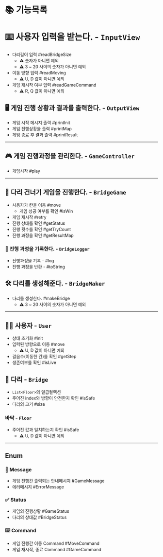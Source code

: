 # 📚 기능목록

# ⌨️ 사용자 입력을 받는다. - `InputView`

- 다리길이 입력 #readBridgeSize
    - ⚠️ 숫자가 아니면 예외
    - ⚠️ 3 ~ 20 사이의 숫자가 아니면 예외
- 이동 방향 입력 #readMoving
    - ⚠️ U, D 값이 아니면 예외
- 게임 재시작 여부 입력 #readGameCommand
    - ⚠️ R, Q 값이 아니면 예외

## 🖥️ 게임 진행 상황과 결과를 출력한다. - `OutputView`

- 게임 시작 메시지 출력 #printInit
- 게임 진행상황을 출력 #printMap
- 게임 종료 후 결과 출력 #printResult

---

## 🎮 게임 진행과정을 관리한다. - `GameController`

- 게임시작 #play

---

## 🏃 다리 건너기 게임을 진행한다. - `BridgeGame`

- 사용자가 칸을 이동 #move
    - 게임 성공 여부를 확인 #isWin
- 게임 재시작 #retry
- 진행 상태를 확인 #getStatus
- 진행 횟수를 확인 #getTryCount
- 진행 과정을 확인 #getResultMap

### 📝 진행 과정을 기록한다. - `BridgeLogger`

- 진행과정을 기록 - #log
- 진행 과정을 반환 - #toString

## 🛠️ 다리를 생성해준다. - `BridgeMaker`

- 다리를 생성한다. #makeBridge
    - ⚠️ 3 ~ 20 사이의 숫자가 아니면 예외

---

## 🙋‍♂️ 사용자 - `User`

- 상태 초기화 #init
- 입력된 방향으로 이동 #move
    - ⚠️ U, D 값이 아니면 예외
- 걸음수(이동한 칸)를 확인 #getStep
- 생존여부를 확인 #isLive

## 🌉 다리 - `Bridge`

- `List<Floor>`의 일급컬렉션
- 주어진 index와 방향이 안전한지 확인 #isSafe
- 다리의 크기 #size

### 바닥 - `Floor`

- 주어진 값과 일치하는지 확인 #isSafe
    - ⚠️ U, D 값이 아니면 예외

---

## Enum

### 💬 Message

- 게임 진행간 출력되는 안내메시지 #GameMessage
- 에러메시지 #ErrorMessage

### ✅ Status

- 게임의 진행상황 #GameStatus
- 다리의 상태값 #BridgeStatus

### ⌨️ Command

- 게임 진행간 이동 Command #MoveCommand
- 게임 재시작, 종료 Command #GameCommand
